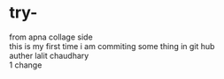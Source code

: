 # try-
from apna collage side
<br>
this is my first time i am commiting some thing in git hub
<br>
auther lalit chaudhary
<br>
1 change

